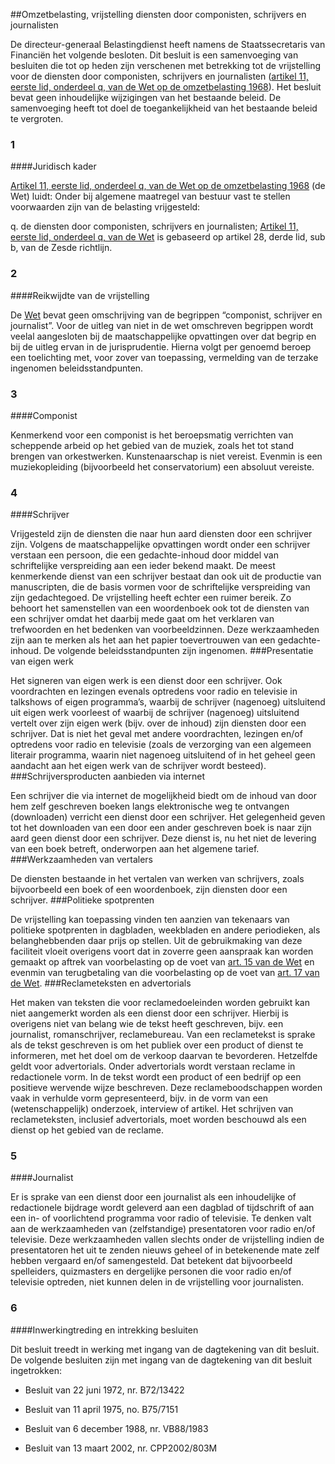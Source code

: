 <meta http-equiv='Content-Type' content='text/html; charset=utf-8' />

##Omzetbelasting, vrijstelling diensten door componisten, schrijvers en journalisten

De directeur-generaal Belastingdienst heeft namens de Staatssecretaris van Financiën het volgende besloten.    Dit besluit is een samenvoeging van besluiten die tot op heden zijn verschenen met betrekking tot de vrijstelling voor de diensten door componisten, schrijvers en journalisten ([artikel 11, eerste lid, onderdeel q, van de Wet op de omzetbelasting 1968](../../../../../../../../../../wet/wet/op/de/omzetbelasting/1968/BWBR0002629/README.md)). Het besluit bevat geen inhoudelijke wijzigingen van het bestaande beleid. De samenvoeging heeft tot doel de toegankelijkheid van het bestaande beleid te vergroten.   
### 1  

####Juridisch kader

[Artikel 11, eerste lid, onderdeel q, van de Wet op de omzetbelasting 1968](../../../../../../../../../../wet/wet/op/de/omzetbelasting/1968/BWBR0002629/README.md) (de Wet) luidt: Onder bij algemene maatregel van bestuur vast te stellen voorwaarden zijn van de belasting vrijgesteld: 

q. de diensten door componisten, schrijvers en journalisten;   [Artikel 11, eerste lid, onderdeel q, van de Wet](../../../../../../../../../../wet/wet/op/de/omzetbelasting/1968/BWBR0002629/README.md) is gebaseerd op artikel 28, derde lid, sub b, van de Zesde richtlijn.    
### 2  

####Reikwijdte van de vrijstelling

De [Wet](../../../../../../../../../../wet/wet/op/de/omzetbelasting/1968/BWBR0002629/README.md) bevat geen omschrijving van de begrippen “componist, schrijver en journalist”. Voor de uitleg van niet in de wet omschreven begrippen wordt veelal aangesloten bij de maatschappelijke opvattingen over dat begrip en bij de uitleg ervan in de jurisprudentie. Hierna volgt per genoemd beroep een toelichting met, voor zover van toepassing, vermelding van de terzake ingenomen beleidsstandpunten.    
### 3  

####Componist

Kenmerkend voor een componist is het beroepsmatig verrichten van scheppende arbeid op het gebied van de muziek, zoals het tot stand brengen van orkestwerken. Kunstenaarschap is niet vereist. Evenmin is een muziekopleiding (bijvoorbeeld het conservatorium) een absoluut vereiste.    
### 4  

####Schrijver

Vrijgesteld zijn de diensten die naar hun aard diensten door een schrijver zijn. Volgens de maatschappelijke opvattingen wordt onder een schrijver verstaan een persoon, die een gedachte-inhoud door middel van schriftelijke verspreiding aan een ieder bekend maakt. De meest kenmerkende dienst van een schrijver bestaat dan ook uit de productie van manuscripten, die de basis vormen voor de schriftelijke verspreiding van zijn gedachtegoed. De vrijstelling heeft echter een ruimer bereik. Zo behoort het samenstellen van een woordenboek ook tot de diensten van een schrijver omdat het daarbij mede gaat om het verklaren van trefwoorden en het bedenken van voorbeeldzinnen. Deze werkzaamheden zijn aan te merken als het aan het papier toevertrouwen van een gedachte-inhoud. De volgende beleidsstandpunten zijn ingenomen. 
###Presentatie van eigen werk

Het signeren van eigen werk is een dienst door een schrijver. Ook voordrachten en lezingen evenals optredens voor radio en televisie in talkshows of eigen programma’s, waarbij de schrijver (nagenoeg) uitsluitend uit eigen werk voorleest of waarbij de schrijver (nagenoeg) uitsluitend vertelt over zijn eigen werk (bijv. over de inhoud) zijn diensten door een schrijver. Dat is niet het geval met andere voordrachten, lezingen en/of optredens voor radio en televisie (zoals de verzorging van een algemeen literair programma, waarin niet nagenoeg uitsluitend of in het geheel geen aandacht aan het eigen werk van de schrijver wordt besteed). 
###Schrijversproducten aanbieden via internet

Een schrijver die via internet de mogelijkheid biedt om de inhoud van door hem zelf geschreven boeken langs elektronische weg te ontvangen (downloaden) verricht een dienst door een schrijver. Het gelegenheid geven tot het downloaden van een door een ander geschreven boek is naar zijn aard geen dienst door een schrijver. Deze dienst is, nu het niet de levering van een boek betreft, onderworpen aan het algemene tarief. 
###Werkzaamheden van vertalers

De diensten bestaande in het vertalen van werken van schrijvers, zoals bijvoorbeeld een boek of een woordenboek, zijn diensten door een schrijver. 
###Politieke spotprenten

De vrijstelling kan toepassing vinden ten aanzien van tekenaars van politieke spotprenten in dagbladen, weekbladen en andere periodieken, als belanghebbenden daar prijs op stellen. Uit de gebruikmaking van deze faciliteit vloeit overigens voort dat in zoverre geen aanspraak kan worden gemaakt op aftrek van voorbelasting op de voet van [art. 15 van de Wet](../../../../../../../../../../wet/wet/op/de/omzetbelasting/1968/BWBR0002629/README.md) en evenmin van terugbetaling van die voorbelasting op de voet van [art. 17 van de Wet](../../../../../../../../../../wet/wet/op/de/omzetbelasting/1968/BWBR0002629/README.md). 
###Reclameteksten en advertorials

Het maken van teksten die voor reclamedoeleinden worden gebruikt kan niet aangemerkt worden als een dienst door een schrijver. Hierbij is overigens niet van belang wie de tekst heeft geschreven, bijv. een journalist, romanschrijver, reclamebureau. Van een reclametekst is sprake als de tekst geschreven is om het publiek over een product of dienst te informeren, met het doel om de verkoop daarvan te bevorderen. Hetzelfde geldt voor advertorials. Onder advertorials wordt verstaan reclame in redactionele vorm. In de tekst wordt een product of een bedrijf op een positieve wervende wijze beschreven. Deze reclameboodschappen worden vaak in verhulde vorm gepresenteerd, bijv. in de vorm van een (wetenschappelijk) onderzoek, interview of artikel. Het schrijven van reclameteksten, inclusief advertorials, moet worden beschouwd als een dienst op het gebied van de reclame.    
### 5  

####Journalist

Er is sprake van een dienst door een journalist als een inhoudelijke of redactionele bijdrage wordt geleverd aan een dagblad of tijdschrift of aan een in- of voorlichtend programma voor radio of televisie. Te denken valt aan de werkzaamheden van (zelfstandige) presentatoren voor radio en/of televisie. Deze werkzaamheden vallen slechts onder de vrijstelling indien de presentatoren het uit te zenden nieuws geheel of in betekenende mate zelf hebben vergaard en/of samengesteld. Dat betekent dat bijvoorbeeld spelleiders, quizmasters en dergelijke personen die voor radio en/of televisie optreden, niet kunnen delen in de vrijstelling voor journalisten.    
### 6  

####Inwerkingtreding en intrekking besluiten

Dit besluit treedt in werking met ingang van de dagtekening van dit besluit. De volgende besluiten zijn met ingang van de dagtekening van dit besluit ingetrokken: 

- Besluit van 22 juni 1972, nr. B72/13422  

- Besluit van 11 april 1975, no. B75/7151  

- Besluit van 6 december 1988, nr. VB88/1983  

- Besluit van 13 maart 2002, nr. CPP2002/803M       

